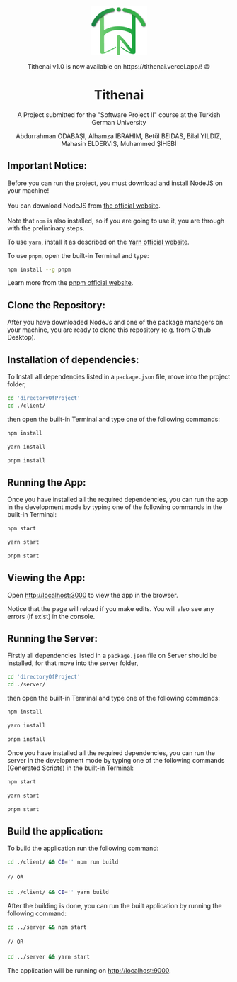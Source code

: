 <p align="center"> 
    <img
        src="./client/src/assets/logos/Uncircled Green.png"
        raw=true
        alt="tithenai_Logo"
        style="width: 128px" />
</p>

<p align="center"> 
    Tithenai v1.0 is now available on https://tithenai.vercel.app/! 😄
</p>

# <div align="center">Tithenai</div>

<p align="center">A Project submitted for the "Software Project II" course at the Turkish German University</p>

<p align="center">Abdurrahman ODABAŞI, Alhamza IBRAHIM, Betül BEIDAS, Bilal YILDIZ, Mahasin ELDERVİŞ, Muhammed ŞİHEBİ</p>

## Important Notice:
Before you can run the project, you must download and install NodeJS on your machine! 
<br><br>
You can download NodeJS from <a href="https://nodejs.org/en/download/">the official website</a>.
<br><br>
Note that `npm` is also installed, so if you are going to use it, you are through with the preliminary steps.

To use `yarn`, install it as described on the <a href="https://yarnpkg.com/getting-started/install">Yarn official website</a>.

To use `pnpm`, open the built-in Terminal and type:
```sh
npm install --g pnpm
```
Learn more from the <a href="https://pnpm.io/installation">pnpm official website</a>.
<br>

## Clone the Repository:

After you have downloaded NodeJs and one of the package managers on your machine, you are ready to clone this repository (e.g. from Github Desktop).

## Installation of dependencies:

To Install all dependencies listed in a `package.json` file, move into the project folder, 
```sh
cd 'directoryOfProject'
cd ./client/
```

then open the built-in Terminal and type one of the following commands:

```sh
npm install
```

```sh
yarn install
```

```sh
pnpm install
```

## Running the App:

Once you have installed all the required dependencies, you can run the app in the development mode by typing one of the following commands in the built-in Terminal:

```sh
npm start
```
```sh
yarn start
```
```sh
pnpm start
```

## Viewing the App:

Open [http://localhost:3000](http://localhost:3000) to view the app in the browser.

Notice that the page will reload if you make edits. You will also see any errors (if exist) in the console.


## Running the Server:

Firstly all dependencies listed in a `package.json` file on Server should be installed, for that move into the server folder, 
```sh
cd 'directoryOfProject'
cd ./server/
```

then open the built-in Terminal and type one of the following commands:

```sh
npm install
```

```sh
yarn install
```

```sh
pnpm install
```

Once you have installed all the required dependencies, you can run the server in the development mode by typing one of the following commands (Generated Scripts) in the built-in Terminal:

```sh
npm start
```
```sh
yarn start
```
```sh
pnpm start
```


## Build the application:
To build the application run the following command: 

```sh
cd ./client/ && CI='' npm run build

// OR 

cd ./client/ && CI='' yarn build
```
After the building is done, you can run the built application by running the following command: 

```sh
cd ../server && npm start 

// OR 

cd ../server && yarn start 
```
The application will be running on [http://localhost:9000](http://localhost:9000). 
